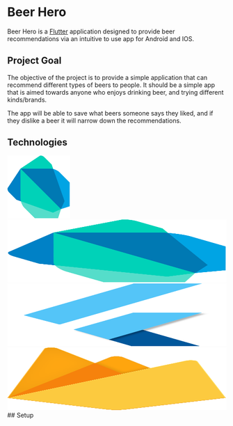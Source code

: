 # Beer Hero

Beer Hero is a [Flutter](https://flutter.io/) application designed to provide beer recommendations
via an intuitive to use app for Android and IOS.

## Project Goal
The objective of the project is to provide a simple application that can recommend different types of beers to people. 
It should be a simple app that is aimed towards anyone who enjoys drinking beer, 
and trying different kinds/brands. 

The app will be able to save what beers someone says they liked, 
and if they dislike a beer it will narrow down the recommendations.

## Technologies
<img src="./internals/logos/dart.svg" width="144">
<a href="https://www.dartlang.org/">
  <img src="./internals/logos/dart.svg" width="100%" height="144">
</a>
<a href="https://www.flutter.io/">
  <img src="./internals/logos/logo-flutter.svg" width="100%" height="144">
</a>
<a href="https://firebase.google.com/">
  <img src="./internals/logos/firebase-1.svg" width="100%" height="144">
</a>
## Setup





